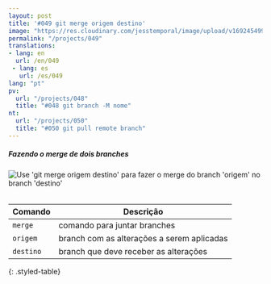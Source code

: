 ```yaml
---
layout: post
title: '#049 git merge origem destino'
image: "https://res.cloudinary.com/jesstemporal/image/upload/v1692454997/gitfichas/pt/049/049-thumbnail_wqcvx0.jpg"
permalink: "/projects/049"
translations:
- lang: en
  url: /en/049
 - lang: es
   url: /es/049
lang: "pt"
pv:
  url: "/projects/048"
  title: "#048 git branch -M nome"
nt:
  url: "/projects/050"
  title: "#050 git pull remote branch"
---
```

##### Fazendo o merge de dois branches

<img alt="Use 'git merge origem destino' para fazer o merge do branch 'origem' no branch 'destino'" src="https://res.cloudinary.com/jesstemporal/image/upload/v1692454997/gitfichas/pt/049/049-full_fubkwr.jpg"><br><br>

| Comando | Descrição |
|---------|-----------|
| `merge` | comando para juntar branches |
| `origem` | branch com as alterações a serem aplicadas |
| `destino` | branch que deve receber as alterações |
{: .styled-table}

<!--
<br>

Leia mais sobre esse comando no blog post a seguir:

<a href="https://jtemporal.com/desfazendo-o-ultimo-commit-e-reaproveitando-a-mensagem/">
  <strong>Desfazendo o último commit e mantendo as alterações para um próximo commit</strong>
</a>
-->
